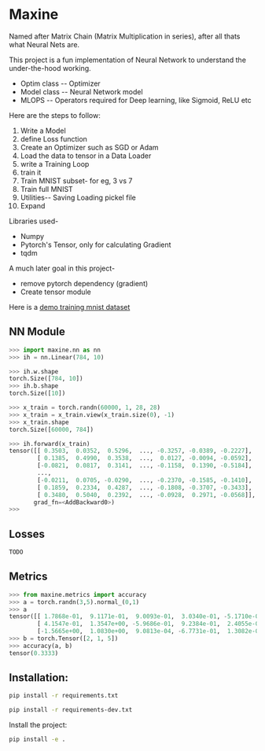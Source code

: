 # Maxine

Named after Matrix Chain (Matrix Multiplication in series), after all thats what Neural Nets are.

This project is a fun implementation of Neural Network to understand the under-the-hood working. 

- Optim class -- Optimizer
- Model class -- Neural Network model
- MLOPS -- Operators required for Deep learning, like Sigmoid, ReLU etc

Here are the steps to follow:

1. Write a Model
2. define Loss function
3. Create an Optimizer such as SGD or Adam
4. Load the data to tensor in a Data Loader
5. write a Training Loop
6. train it
7. Train MNIST subset- for eg, 3 vs 7
8. Train full MNIST
9. Utilities-- Saving Loading pickel file
10. Expand

Libraries used-
 - Numpy
 - Pytorch's Tensor, only for calculating Gradient
 - tqdm

A much later goal in this project-
 - remove pytorch dependency (gradient)
 - Create tensor module


Here is a [demo training mnist dataset](https://github.com/akash5100/maxine/blob/main/examples/mnist_maxine.ipynb)

## NN Module

```py
>>> import maxine.nn as nn
>>> ih = nn.Linear(784, 10)

>>> ih.w.shape
torch.Size([784, 10])
>>> ih.b.shape
torch.Size([10])

>>> x_train = torch.randn(60000, 1, 28, 28)
>>> x_train = x_train.view(x_train.size(0), -1)
>>> x_train.shape
torch.Size([60000, 784])

>>> ih.forward(x_train)
tensor([[ 0.3503,  0.0352,  0.5296,  ..., -0.3257, -0.0389, -0.2227],
        [ 0.1385,  0.4990,  0.3538,  ...,  0.0127, -0.0094, -0.0592],
        [-0.0821,  0.0817,  0.3141,  ..., -0.1158,  0.1390, -0.5184],
        ...,
        [-0.0211,  0.0705, -0.0290,  ..., -0.2370, -0.1585, -0.1410],
        [ 0.1859,  0.2334,  0.4287,  ..., -0.1808, -0.3707, -0.3433],
        [ 0.3480,  0.5040,  0.2392,  ..., -0.0928,  0.2971, -0.0568]],
       grad_fn=<AddBackward0>)
>>>
```


## Losses

```py
TODO
```


## Metrics

```py
>>> from maxine.metrics import accuracy
>>> a = torch.randn(3,5).normal_(0,1)
>>> a
tensor([[ 1.7868e-01,  9.1171e-01,  9.0093e-01,  3.0340e-01, -5.1710e-01],
        [ 4.1547e-01,  1.3547e+00, -5.9686e-01,  9.2384e-01,  2.4055e-02],
        [-1.5665e+00,  1.0830e+00,  9.0813e-04, -6.7731e-01,  1.3082e-01]])
>>> b = torch.Tensor([2, 1, 5])
>>> accuracy(a, b)
tensor(0.3333)
```


## Installation:


```bash
pip install -r requirements.txt
```
```bash
pip install -r requirements-dev.txt
```
Install the project:
```bash
pip install -e .
```
